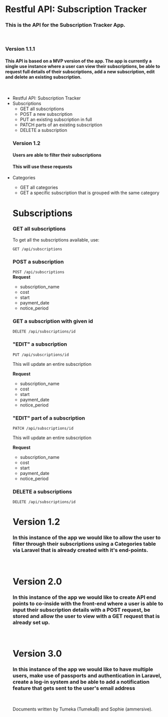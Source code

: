 <h1> Restful API: Subscription Tracker</h1>
<h3>This is the API for the Subscription Tracker App.</h3> <br>
<h3>Version 1.1.1</h3>
<h4>This API is based on a MVP version  of the app. The app is currently a single use instance where a  user can view their subscriptions, be able to request full details of their subscriptions, add a new subscription, edit and delete an existing subscription.</h4><br>
<ul>
<li>Restful API: Subscription Tracker</a></li>
<li>Subscriptions</a>
<ul>
<li>GET all subscriptions</a></li>
<li>POST a new subscription</li>
<li>PUT an existing subscription in full</li>
<li>PATCH parts of an existing subscription</li>
<li>DELETE a subscription</li>
</ul>
</li>
<h3>Version  1.2</h3>
<h4>Users are able to filter their subscriptions</h4>
<h4>This will use these requests</h4>
<li>Categories</li>
<ul>
<li>GET all categories</li>
<li>GET a specific subscription that is grouped with the same category</li>
</ul>

<h1> Subscriptions  </h1>
<h3>GET all subscriptions</h3>
<p>To get all the subscriptions available, use:</p>
<code>GET /api/subscriptions</code>

<h3>POST a subscription</h3>
<code>POST /api/subscriptions</code> <br>
<strong>Request</strong>
<ul>
    <li>subscription_name</li>
    <li>cost</li>
    <li>start</li>
    <li>payment_date</li>
    <li>notice_period</li>
</ul>

<h3>GET a subscription with given id</h3>
<code>DELETE /api/subscriptions/id</code>

<h3>"EDIT" a subscription</h3>
<code>PUT /api/subscriptions/id</code>
<p>This will update an entire subscription<p>
<strong>Request</strong>
<ul>
    <li>subscription_name</li>
    <li>cost</li>
    <li>start</li>
    <li>payment_date</li>
    <li>notice_period</li>
</ul>

<h3>"EDIT" part of a subscription</h3>
<code>PATCH /api/subscriptions/id</code>
<p>This will update an entire subscription<p>
<strong>Request</strong>
<ul>
    <li>subscription_name</li>
    <li>cost</li>
    <li>start</li>
    <li>payment_date</li>
    <li>notice_period</li>
</ul>

<h3>DELETE a subscriptions</h3>
<code>DELETE /api/subscriptions/id</code>
<br>
<h1>Version 1.2</h1>
<h3>In this instance of the app we would like to allow the user to filter through their subscriptions using a Categories table via Laravel that is already created with it's end-points.</h3>
<br>
<h1>Version 2.0</h1>
<h3>In this instance of the app we would like to create API end points to co-inside with the front-end where a user is able to input their subscription details with a POST request, be stored and allow the user to view with a GET request that is already set up.</h3> <br>
<h1>Version 3.0</h1>
<h3> In this instance of the app we would like to have multiple users, make use of passports and authentication in Laravel, create a log-in system and be able to add a notification feature that gets sent to the user's email address</h3>
<br>
<p>Documents written by Tumeka (TumekaB) and Sophie (ammersive).</p>
